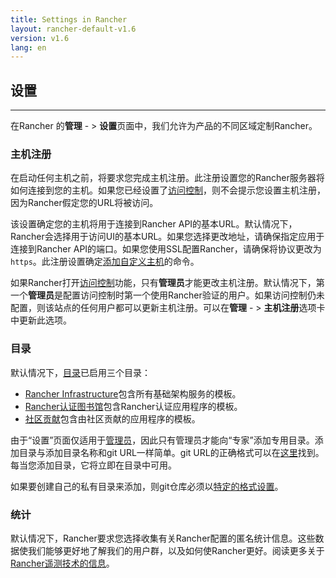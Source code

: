 ```yaml
---
title: Settings in Rancher
layout: rancher-default-v1.6
version: v1.6
lang: en
---
```


## 设置

------

在Rancher 的**管理** - > **设置**页面中，我们允许为产品的不同区域定制Rancher。

### 主机注册

在启动任何主机之前，将要求您完成主机注册。此注册设置您的Rancher服务器将如何连接到您的主机。如果您已经设置了[访问控制](https://github.com/rancher/rancher.github.io/blob/master/rancher/v1.6/en/configuration/settings/%7B%7Bsite.baseurl%7D%7D/rancher/%7B%7Bpage.version%7D%7D/%7B%7Bpage.lang%7D%7D/configuration/access-control)，则不会提示您设置主机注册，因为Rancher假定您的URL将被访问。

该设置确定您的主机将用于连接到Rancher API的基本URL。默认情况下，Rancher会选择用于访问UI的基本URL。如果您选择更改地址，请确保指定应用于连接到Rancher API的端口。如果您使用SSL配置Rancher，请确保将协议更改为`https`。此注册设置确定[添加自定义主机](https://github.com/rancher/rancher.github.io/blob/master/rancher/v1.6/en/configuration/settings/%7B%7Bsite.baseurl%7D%7D/rancher/%7B%7Bpage.version%7D%7D/%7B%7Bpage.lang%7D%7D/hosts/custom)的命令。

如果Rancher打开[访问控制](https://github.com/rancher/rancher.github.io/blob/master/rancher/v1.6/en/configuration/settings/%7B%7Bsite.baseurl%7D%7D/rancher/%7B%7Bpage.version%7D%7D/%7B%7Bpage.lang%7D%7D/configuration/access-control)功能，只有**管理员**才能更改主机注册。默认情况下，第一个**管理员**是配置访问控制时第一个使用Rancher验证的用户。如果访问控制仍未配置，则该站点的任何用户都可以更新主机注册。可以在**管理** - > **主机注册**选项卡中更新此选项。

### 目录

默认情况下，[目录](https://github.com/rancher/rancher.github.io/blob/master/rancher/v1.6/en/configuration/settings/%7B%7Bsite.baseurl%7D%7D/rancher/%7B%7Bpage.version%7D%7D/%7B%7Bpage.lang%7D%7D/catalog)已启用三个目录：

- [Rancher Infrastructure](https://github.com/rancher/infra-catalog)包含所有基础架构服务的模板。
- [Rancher认证图书馆](https://github.com/rancher/rancher-catalog)包含Rancher认证应用程序的模板。
- [社区贡献](https://github.com/rancher/community-catalog)包含由社区贡献的应用程序的模板。

由于“设置”页面仅适用于[管理员](https://github.com/rancher/rancher.github.io/blob/master/rancher/v1.6/en/configuration/settings/%7B%7Bsite.baseurl%7D%7D/rancher/%7B%7Bpage.version%7D%7D/%7B%7Bpage.lang%7D%7D/configuration/accounts/#admin)，因此只有管理员才能向“专家”添加专用目录。添加目录与添加目录名称和git URL一样简单。git URL的正确格式可以在[这里](https://git-scm.com/docs/git-clone#_git_urls_a_id_urls_a)找到。每当您添加目录，它将立即在目录中可用。

如果要创建自己的私有目录来添加，则git仓库必须以[特定的格式设置](https://github.com/rancher/rancher.github.io/blob/master/rancher/v1.6/en/configuration/settings/%7B%7Bsite.baseurl%7D%7D/rancher/%7B%7Bpage.version%7D%7D/%7B%7Bpage.lang%7D%7D/catalog/private-catalog)。

### 统计

默认情况下，Rancher要求您选择收集有关Rancher配置的匿名统计信息。这些数据使我们能够更好地了解我们的用户群，以及如何使Rancher更好。阅读更多关于[Rancher遥测技术的信息](https://github.com/rancher/rancher.github.io/blob/master/rancher/v1.6/en/configuration/settings/%7B%7Bsite.baseurl%7D%7D/rancher/telemetry)。